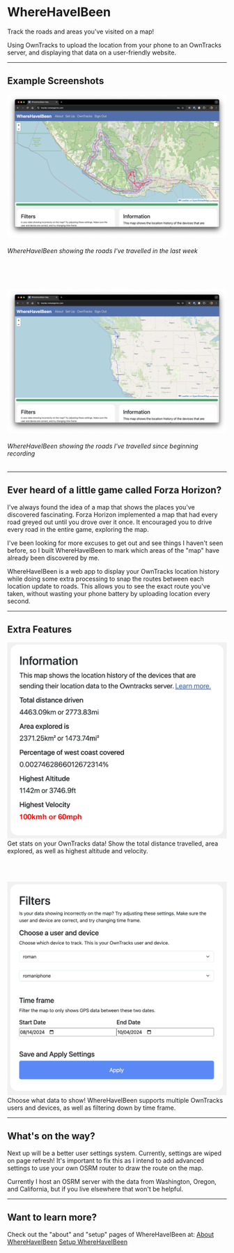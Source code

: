 # WhereHaveIBeen
 Track the roads and areas you've visited on a map!

 Using OwnTracks to upload the location from your phone to an OwnTracks server, and displaying that data on a user-friendly website.

 ---
 ## Example Screenshots

![complexmode](screenshots/ComplexMode.png)
###### WhereHaveIBeen showing the roads I've travelled in the last week

<br>
<br>

![simplemode](screenshots/SimpleMode.png)
###### WhereHaveIBeen showing the roads I've travelled since beginning recording

---

## Ever heard of a little game called Forza Horizon?

I've always found the idea of a map that shows the places you've discovered fascinating. Forza Horizon implemented a map that had every road greyed out until you drove over it once. It encouraged you to drive every road in the entire game, exploring the map.

I've been looking for more excuses to get out and see things I haven't seen before, so I built WhereHaveIBeen to mark which areas of the "map" have already been discovered by me.

WhereHaveIBeen is a web app to display your OwnTracks location history while doing some extra processing to snap the routes between each location update to roads. This allows you to see the exact route you've taken, without wasting your phone battery by uploading location every second.

---
## Extra Features

![InfoBox](screenshots/InfoBox.png)
Get stats on your OwnTracks data! Show the total distance travelled, area explored, as well as highest altitude and velocity.

<br>
<br>

![Filters](screenshots/Filters.png)
Choose what data to show! WhereHaveIBeen supports multiple OwnTracks users and devices, as well as filtering down by time frame.

---
## What's on the way?

Next up will be a better user settings system. Currently, settings are wiped on page refresh! It's important to fix this as I intend to add advanced settings to use your own OSRM router to draw the route on the map. 

Currently I host an OSRM server with the data from Washington, Oregon, and California, but if you live elsewhere that won't be helpful.

---
## Want to learn more?

Check out the "about" and "setup" pages of WhereHaveIBeen at:
[About WhereHaveIBeen](tracker.romangarms.com/about)
[Setup WhereHaveIBeen](tracker.romangarms.com/setup)